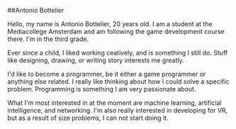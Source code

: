 ##Antonio Bottelier

Hello, my name is Antonio Bottelier, 20 years old. I am a student at the Mediacollege Amsterdam
and am following the game development course there. I'm in the third grade.
        
Ever since a child, I liked working ceatively, and is something I still do. Stuff like designing, drawing, or writing story interests me greatly.
    
I'd like to become a programmer, be it either a game programmer or anything else related. I really like thinking about how I could solve a specific problem. Programming is something I am very passionate about.

What I'm most interested in at the moment are machine learning, artificial intelligence, and networking. I'm also really interested in developing for VR, but as a result of size problems, I can not start doing it.